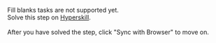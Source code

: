 Fill blanks tasks are not supported yet. <br>Solve this step on <a href="https://hyperskill.org/learn/step/42536">Hyperskill</a>. <br><br>After you have solved the step, click "Sync with Browser"  to move on.